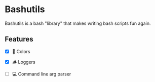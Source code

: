 # Bashutils

Bashutils is a bash "library" that makes writing bash scripts fun again.


## Features
- [x] 🎨 Colors
- [x] 🪵 Loggers
- [ ] 💻 Command line arg parser

